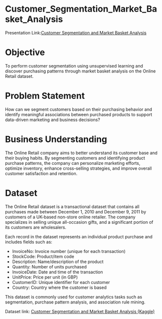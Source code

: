 # Customer_Segmentation_Market_Basket_Analysis

Presentation Link:[Customer Segmentation and Market Basket Analysis](https://github.com/user-attachments/files/20475682/Customer.Segmentation.and.Market.Basket.Analysis.pptx)


# Objective

To perform customer segmentation using unsupervised learning and discover purchasing patterns through market basket analysis on the Online Retail dataset.


# Problem Statement

How can we segment customers based on their purchasing behavior and identify meaningful associations between purchased products to support data-driven marketing and business decisions?

# Business Understanding

The Online Retail company aims to better understand its customer base and their buying habits. By segmenting customers and identifying product purchase patterns, the company can personalize marketing efforts, optimize inventory, enhance cross-selling strategies, and improve overall customer satisfaction and retention.

# Dataset

The Online Retail dataset is a transactional dataset that contains all purchases made between December 1, 2010 and December 9, 2011 by customers of a UK-based non-store online retailer. The company specializes in selling unique all-occasion gifts, and a significant portion of its customers are wholesalers.

Each record in the dataset represents an individual product purchase and includes fields such as:

* InvoiceNo: Invoice number (unique for each transaction)
* StockCode: Product/item code
* Description: Name/description of the product
* Quantity: Number of units purchased
* InvoiceDate: Date and time of the transaction
* UnitPrice: Price per unit (in GBP)
* CustomerID: Unique identifier for each customer
* Country: Country where the customer is based

This dataset is commonly used for customer analytics tasks such as segmentation, purchase pattern analysis, and association rule mining.

Dataset link: [Customer Segmentation and Market Basket Analysis (Kaggle)](https://www.kaggle.com/code/mgmarques/customer-segmentation-and-market-basket-analysis/notebook)

